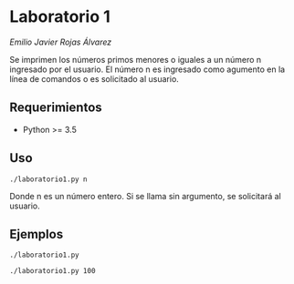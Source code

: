# Laboratorio 1
_Emilio Javier Rojas Álvarez_

Se imprimen los números primos menores o iguales a un número n ingresado por el usuario.
El número n es ingresado como agumento en la línea de comandos o es solicitado al usuario.

## Requerimientos
- Python >= 3.5

## Uso
`./laboratorio1.py n`

Donde n es un número entero. Si se llama sin argumento, se solicitará al usuario.

## Ejemplos
`./laboratorio1.py`

`./laboratorio1.py 100`
